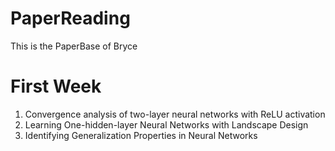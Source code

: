 # PaperReading

This is the PaperBase of Bryce

# First Week
1. Convergence analysis of two-layer neural networks with ReLU activation
2. Learning One-hidden-layer Neural Networks with Landscape Design
3. Identifying Generalization Properties in Neural Networks
